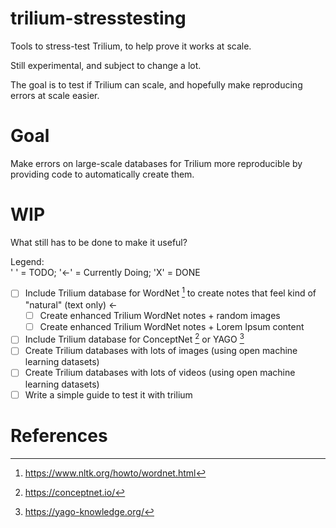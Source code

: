 # trilium-stresstesting
Tools to stress-test Trilium, to help prove it works at scale.

Still experimental, and subject to change a lot.

The goal is to test if Trilium can scale, and hopefully make reproducing errors at scale easier.

# Goal
Make errors on large-scale databases for Trilium more reproducible by providing code to automatically create them.

# WIP
What still has to be done to make it useful?

Legend:  
' ' = TODO; '<-' = Currently Doing; 'X' = DONE

- [ ] Include Trilium database for WordNet [^1] to create notes that feel kind of "natural" (text only) <-
  - [ ] Create enhanced Trilium WordNet notes + random images  
  - [ ] Create enhanced Trilium WordNet notes + Lorem Ipsum content  
- [ ] Include Trilium database for ConceptNet [^2] or YAGO [^3]
- [ ] Create Trilium databases with lots of images (using open machine learning datasets)
- [ ] Create Trilium databases with lots of videos (using open machine learning datasets)
- [ ] Write a simple guide to test it with trilium

# References
[^1]: https://www.nltk.org/howto/wordnet.html
[^2]: https://conceptnet.io/
[^3]: https://yago-knowledge.org/
